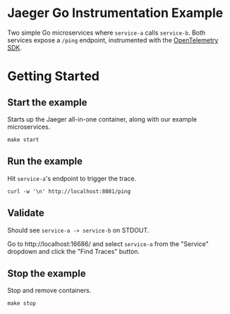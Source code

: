 # Jaeger Go Instrumentation Example
Two simple Go microservices where `service-a` calls `service-b`. Both services expose a `/ping` endpoint, instrumented
with the [OpenTelemetry SDK](https://github.com/open-telemetry/opentelemetry-go).

# Getting Started

## Start the example

Starts up the Jaeger all-in-one container, along with our example microservices.
```
make start
```

## Run the example

Hit `service-a`'s endpoint to trigger the trace.
```
curl -w '\n' http://localhost:8081/ping
```

## Validate

Should see `service-a -> service-b` on STDOUT.

Go to http://localhost:16686/ and select `service-a` from the "Service" dropdown and click the "Find Traces" button.

## Stop the example

Stop and remove containers.

```
make stop
```
